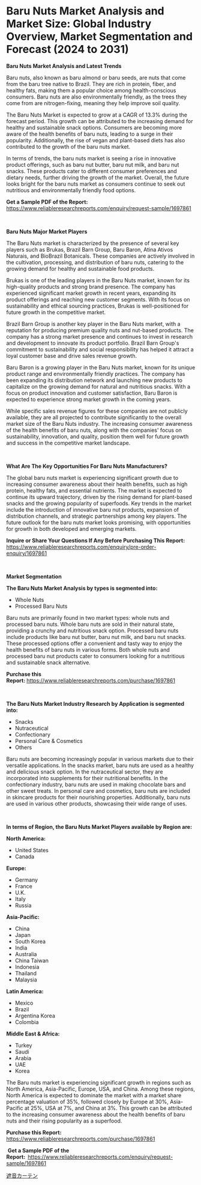 <p><h1>Baru Nuts Market Analysis and Market Size: Global Industry Overview, Market Segmentation and Forecast (2024 to 2031)</h1></p><p><strong>Baru Nuts Market Analysis and Latest Trends</strong></p>
<p><p>Baru nuts, also known as baru almond or baru seeds, are nuts that come from the baru tree native to Brazil. They are rich in protein, fiber, and healthy fats, making them a popular choice among health-conscious consumers. Baru nuts are also environmentally friendly, as the trees they come from are nitrogen-fixing, meaning they help improve soil quality.</p><p>The Baru Nuts Market is expected to grow at a CAGR of 13.3% during the forecast period. This growth can be attributed to the increasing demand for healthy and sustainable snack options. Consumers are becoming more aware of the health benefits of baru nuts, leading to a surge in their popularity. Additionally, the rise of vegan and plant-based diets has also contributed to the growth of the baru nuts market.</p><p>In terms of trends, the baru nuts market is seeing a rise in innovative product offerings, such as baru nut butter, baru nut milk, and baru nut snacks. These products cater to different consumer preferences and dietary needs, further driving the growth of the market. Overall, the future looks bright for the baru nuts market as consumers continue to seek out nutritious and environmentally friendly food options.</p></p>
<p><strong>Get a Sample PDF of the Report:&nbsp;</strong> <a href="https://www.reliableresearchreports.com/enquiry/request-sample/1697861">https://www.reliableresearchreports.com/enquiry/request-sample/1697861</a></p>
<p>&nbsp;</p>
<p><strong>Baru Nuts Major Market Players</strong></p>
<p><p>The Baru Nuts market is characterized by the presence of several key players such as Brukas, Brazil Barn Group, Baru Baron, Atina Ativos Naturais, and BioBrazil Botanicals. These companies are actively involved in the cultivation, processing, and distribution of baru nuts, catering to the growing demand for healthy and sustainable food products.</p><p>Brukas is one of the leading players in the Baru Nuts market, known for its high-quality products and strong brand presence. The company has experienced significant market growth in recent years, expanding its product offerings and reaching new customer segments. With its focus on sustainability and ethical sourcing practices, Brukas is well-positioned for future growth in the competitive market.</p><p>Brazil Barn Group is another key player in the Baru Nuts market, with a reputation for producing premium quality nuts and nut-based products. The company has a strong market presence and continues to invest in research and development to innovate its product portfolio. Brazil Barn Group's commitment to sustainability and social responsibility has helped it attract a loyal customer base and drive sales revenue growth.</p><p>Baru Baron is a growing player in the Baru Nuts market, known for its unique product range and environmentally friendly practices. The company has been expanding its distribution network and launching new products to capitalize on the growing demand for natural and nutritious snacks. With a focus on product innovation and customer satisfaction, Baru Baron is expected to experience strong market growth in the coming years.</p><p>While specific sales revenue figures for these companies are not publicly available, they are all projected to contribute significantly to the overall market size of the Baru Nuts industry. The increasing consumer awareness of the health benefits of baru nuts, along with the companies' focus on sustainability, innovation, and quality, position them well for future growth and success in the competitive market landscape.</p></p>
<p>&nbsp;</p>
<p><strong>What Are The Key Opportunities For Baru Nuts Manufacturers?</strong></p>
<p><p>The global baru nuts market is experiencing significant growth due to increasing consumer awareness about their health benefits, such as high protein, healthy fats, and essential nutrients. The market is expected to continue its upward trajectory, driven by the rising demand for plant-based snacks and the growing popularity of superfoods. Key trends in the market include the introduction of innovative baru nut products, expansion of distribution channels, and strategic partnerships among key players. The future outlook for the baru nuts market looks promising, with opportunities for growth in both developed and emerging markets.</p></p>
<p><strong>Inquire or Share Your Questions If Any Before Purchasing This Report:</strong> <a href="https://www.reliableresearchreports.com/enquiry/pre-order-enquiry/1697861">https://www.reliableresearchreports.com/enquiry/pre-order-enquiry/1697861</a></p>
<p>&nbsp;</p>
<p><strong>Market Segmentation</strong></p>
<p><strong>The Baru Nuts Market Analysis by types is segmented into:</strong></p>
<p><ul><li>Whole Nuts</li><li>Processed Baru Nuts</li></ul></p>
<p><p>Baru nuts are primarily found in two market types: whole nuts and processed baru nuts. Whole baru nuts are sold in their natural state, providing a crunchy and nutritious snack option. Processed baru nuts include products like baru nut butter, baru nut milk, and baru nut snacks. These processed options offer a convenient and tasty way to enjoy the health benefits of baru nuts in various forms. Both whole nuts and processed baru nut products cater to consumers looking for a nutritious and sustainable snack alternative.</p></p>
<p><strong>Purchase this Report:&nbsp;</strong><a href="https://www.reliableresearchreports.com/purchase/1697861">https://www.reliableresearchreports.com/purchase/1697861</a></p>
<p>&nbsp;</p>
<p><strong>The Baru Nuts Market Industry Research by Application is segmented into:</strong></p>
<p><ul><li>Snacks</li><li>Nutraceutical</li><li>Confectionary</li><li>Personal Care & Cosmetics</li><li>Others</li></ul></p>
<p><p>Baru nuts are becoming increasingly popular in various markets due to their versatile applications. In the snacks market, baru nuts are used as a healthy and delicious snack option. In the nutraceutical sector, they are incorporated into supplements for their nutritional benefits. In the confectionary industry, baru nuts are used in making chocolate bars and other sweet treats. In personal care and cosmetics, baru nuts are included in skincare products for their nourishing properties. Additionally, baru nuts are used in various other products, showcasing their wide range of uses.</p></p>
<p>&nbsp;</p>
<p><strong>In terms of Region, the Baru Nuts Market Players available by Region are:</strong></p>
<p>
    <p> <strong> North America: </strong>
        <ul>
            <li>United States</li>
            <li>Canada</li>
        </ul>
        </p> 
    <p> <strong> Europe: </strong>
        <ul>
            <li>Germany</li>
            <li>France</li>
            <li>U.K.</li>
            <li>Italy</li>
            <li>Russia</li>
        </ul>
        </p> 
    <p> <strong> Asia-Pacific: </strong>
        <ul>
            <li>China</li>
            <li>Japan</li>
            <li>South Korea</li>
            <li>India</li>
            <li>Australia</li>
            <li>China Taiwan</li>
            <li>Indonesia</li>
            <li>Thailand</li>
            <li>Malaysia</li>
        </ul>
        </p> 
    <p> <strong> Latin America: </strong>
        <ul>
            <li>Mexico</li>
            <li>Brazil</li>
            <li>Argentina Korea</li>
            <li>Colombia</li>
        </ul>
        </p> 
    <p> <strong> Middle East & Africa: </strong>
        <ul>
            <li>Turkey</li>
            <li>Saudi</li>
            <li>Arabia</li>
            <li>UAE</li>
            <li>Korea</li>
        </ul>
    </p>
    </p>
<p><p>The Baru nuts market is experiencing significant growth in regions such as North America, Asia-Pacific, Europe, USA, and China. Among these regions, North America is expected to dominate the market with a market share percentage valuation of 35%, followed closely by Europe at 30%, Asia-Pacific at 25%, USA at 7%, and China at 3%. This growth can be attributed to the increasing consumer awareness about the health benefits of baru nuts and their rising popularity as a superfood.</p></p>
<p><strong>Purchase this Report: </strong><a href="https://www.reliableresearchreports.com/purchase/1697861">https://www.reliableresearchreports.com/purchase/1697861</a></p>
<p>&nbsp;<strong>Get a Sample PDF of the Report:&nbsp;&nbsp;</strong><a href="https://www.reliableresearchreports.com/enquiry/request-sample/1697861">https://www.reliableresearchreports.com/enquiry/request-sample/1697861</a></p>
<p><strong></strong></p>
<p><p><a href="https://medium.com/@oswaldoavarro768546/%E9%81%AE%E9%9F%B3%E3%82%AB%E3%83%BC%E3%83%86%E3%83%B3%E5%B8%82%E5%A0%B4-2031%E5%B9%B4%E3%81%BE%E3%81%A7%E3%81%AE%E3%83%88%E3%83%AC%E3%83%B3%E3%83%89-%E4%BA%88%E6%B8%AC-%E3%81%8A%E3%82%88%E3%81%B3%E7%AB%B6%E4%BA%89%E5%88%86%E6%9E%90-7b5ea4e11f32">遮音カーテン</a></p></p>